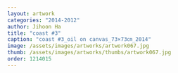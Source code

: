 ```yaml
---
layout: artwork
categories: "2014-2012"
author: Jihoon Ha
title: "coast #3"
caption: "coast #3_oil on canvas_73×73㎝_2014"
image: /assets/images/artworks/artwork067.jpg
thumb: /assets/images/artworks/thumbs/artwork067.jpg
order: 1214015
---
```

